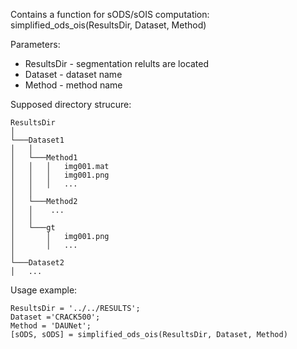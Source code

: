 Contains a function for sODS/sOIS computation:
simplified_ods_ois(ResultsDir, Dataset, Method)

Parameters:
- ResultsDir - segmentation relults are located
- Dataset - dataset name 
-  Method - method name

Supposed directory strucure:
```
ResultsDir
│
└───Dataset1
│   │
│   └───Method1
│   │   │   img001.mat
│   │   │   img001.png
│   │   │   ...
│   │   
│   └───Method2
│   │    ...
│   │
│   └───gt
│       │   img001.png
│       │   ...
│
└───Dataset2
│   ...
```           
           
Usage example:
```
ResultsDir = '../../RESULTS';
Dataset ='CRACK500';
Method = 'DAUNet';
[sODS, sODS] = simplified_ods_ois(ResultsDir, Dataset, Method)
```
